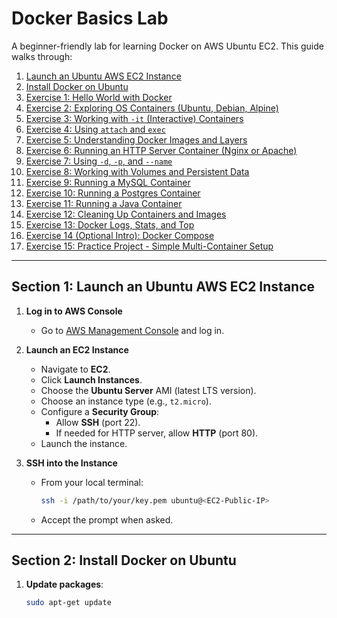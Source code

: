 # Docker Basics Lab

A beginner-friendly lab for learning Docker on AWS Ubuntu EC2. This guide walks through:

1. [Launch an Ubuntu AWS EC2 Instance](#section-1-launch-an-ubuntu-aws-ec2-instance)  
2. [Install Docker on Ubuntu](#section-2-install-docker-on-ubuntu)  
3. [Exercise 1: Hello World with Docker](#exercise-1-hello-world-with-docker)  
4. [Exercise 2: Exploring OS Containers (Ubuntu, Debian, Alpine)](#exercise-2-exploring-os-containers-ubuntu-debian-alpine)  
5. [Exercise 3: Working with `-it` (Interactive) Containers](#exercise-3-working-with--it-interactive-containers)  
6. [Exercise 4: Using `attach` and `exec`](#exercise-4-using-attach-and-exec)  
7. [Exercise 5: Understanding Docker Images and Layers](#exercise-5-understanding-docker-images-and-layers)  
8. [Exercise 6: Running an HTTP Server Container (Nginx or Apache)](#exercise-6-running-an-http-server-container-nginx-or-apache)  
9. [Exercise 7: Using `-d`, `-p`, and `--name`](#exercise-7-using--d---p-and---name)  
10. [Exercise 8: Working with Volumes and Persistent Data](#exercise-8-working-with-volumes-and-persistent-data)  
11. [Exercise 9: Running a MySQL Container](#exercise-9-running-a-mysql-container)  
12. [Exercise 10: Running a Postgres Container](#exercise-10-running-a-postgres-container)  
13. [Exercise 11: Running a Java Container](#exercise-11-running-a-java-container)  
14. [Exercise 12: Cleaning Up Containers and Images](#exercise-12-cleaning-up-containers-and-images)  
15. [Exercise 13: Docker Logs, Stats, and Top](#exercise-13-docker-logs-stats-and-top)  
16. [Exercise 14 (Optional Intro): Docker Compose](#exercise-14-optional-intro-docker-compose)  
17. [Exercise 15: Practice Project - Simple Multi-Container Setup](#exercise-15-practice-project---simple-multi-container-setup)  

---

## Section 1: Launch an Ubuntu AWS EC2 Instance

1. **Log in to AWS Console**  
   - Go to [AWS Management Console](https://aws.amazon.com/console/) and log in.

2. **Launch an EC2 Instance**  
   - Navigate to **EC2**.
   - Click **Launch Instances**.
   - Choose the **Ubuntu Server** AMI (latest LTS version).
   - Choose an instance type (e.g., `t2.micro`).
   - Configure a **Security Group**:
     - Allow **SSH** (port 22).
     - If needed for HTTP server, allow **HTTP** (port 80).
   - Launch the instance.

3. **SSH into the Instance**  
   - From your local terminal:
     ```bash
     ssh -i /path/to/your/key.pem ubuntu@<EC2-Public-IP>
     ```
   - Accept the prompt when asked.

---

## Section 2: Install Docker on Ubuntu

1. **Update packages**:
   ```bash
   sudo apt-get update
